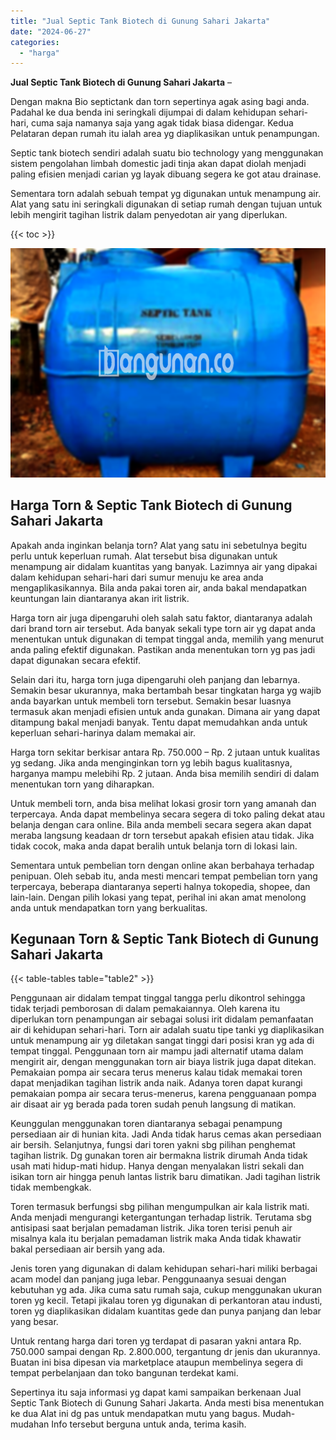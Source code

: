 ```yaml
---
title: "Jual Septic Tank Biotech di Gunung Sahari Jakarta"
date: "2024-06-27"
categories: 
  - "harga"
---
```


**Jual Septic Tank Biotech di Gunung Sahari Jakarta** –

Dengan makna Bio septictank dan torn sepertinya agak asing bagi anda. Padahal ke dua benda ini seringkali dijumpai di dalam kehidupan sehari-hari, cuma saja namanya saja yang agak tidak biasa didengar. Kedua Pelataran depan rumah itu ialah area yg diaplikasikan untuk penampungan.

Septic tank biotech sendiri adalah suatu bio technology yang menggunakan sistem pengolahan limbah domestic jadi tinja akan dapat diolah menjadi paling efisien menjadi carian yg layak dibuang segera ke got atau drainase.

Sementara torn adalah sebuah tempat yg digunakan untuk menampung air. Alat yang satu ini seringkali digunakan di setiap rumah dengan tujuan untuk lebih mengirit tagihan listrik dalam penyedotan air yang diperlukan.

{{< toc >}}

![Jual Septic Tank Biotech di Gunung Sahari Jakarta](/images/jual-bio-septictank-44.png)

## Harga Torn & Septic Tank Biotech di Gunung Sahari Jakarta

Apakah anda inginkan belanja torn? Alat yang satu ini sebetulnya begitu perlu untuk keperluan rumah. Alat tersebut bisa digunakan untuk menampung air didalam kuantitas yang banyak. Lazimnya air yang dipakai dalam kehidupan sehari-hari dari sumur menuju ke area anda mengaplikasikannya. Bila anda pakai toren air, anda bakal mendapatkan keuntungan lain diantaranya akan irit listrik.

Harga torn air juga dipengaruhi oleh salah satu faktor, diantaranya adalah dari brand torn air tersebut. Ada banyak sekali type torn air yg dapat anda menentukan untuk digunakan di tempat tinggal anda, memilih yang menurut anda paling efektif digunakan. Pastikan anda menentukan torn yg pas jadi dapat digunakan secara efektif.

Selain dari itu, harga torn juga dipengaruhi oleh panjang dan lebarnya. Semakin besar ukurannya, maka bertambah besar tingkatan harga yg wajib anda bayarkan untuk membeli torn tersebut. Semakin besar luasnya termasuk akan menjadi efisien untuk anda gunakan. Dimana air yang dapat ditampung bakal menjadi banyak. Tentu dapat memudahkan anda untuk keperluan sehari-harinya dalam memakai air.

Harga torn sekitar berkisar antara Rp. 750.000 – Rp. 2 jutaan untuk kualitas yg sedang. Jika anda menginginkan torn yg lebih bagus kualitasnya, harganya mampu melebihi Rp. 2 jutaan. Anda bisa memilih sendiri di dalam menentukan torn yang diharapkan.

Untuk membeli torn, anda bisa melihat lokasi grosir torn yang amanah dan terpercaya. Anda dapat membelinya secara segera di toko paling dekat atau belanja dengan cara online. Bila anda membeli secara segera akan dapat meraba langsung keadaan dr torn tersebut apakah efisien atau tidak. Jika tidak cocok, maka anda dapat beralih untuk belanja torn di lokasi lain.

Sementara untuk pembelian torn dengan online akan berbahaya terhadap penipuan. Oleh sebab itu, anda mesti mencari tempat pembelian torn yang terpercaya, beberapa diantaranya seperti halnya tokopedia, shopee, dan lain-lain. Dengan pilih lokasi yang tepat, perihal ini akan amat menolong anda untuk mendapatkan torn yang berkualitas.

## Kegunaan Torn & Septic Tank Biotech di Gunung Sahari Jakarta

{{< table-tables table="table2" >}}

Penggunaan air didalam tempat tinggal tangga perlu dikontrol sehingga tidak terjadi pemborosan di dalam pemakaiannya. Oleh karena itu diperlukan torn penampungan air sebagai solusi irit didalam pemanfaatan air di kehidupan sehari-hari. Torn air adalah suatu tipe tanki yg diaplikasikan untuk menampung air yg diletakan sangat tinggi dari posisi kran yg ada di tempat tinggal. Penggunaan torn air mampu jadi alternatif utama dalam mengirit air, dengan menggunakan torn air biaya listrik juga dapat ditekan. Pemakaian pompa air secara terus menerus kalau tidak memakai toren dapat menjadikan tagihan listrik anda naik. Adanya toren dapat kurangi pemakaian pompa air secara terus-menerus, karena pengguanaan pompa air disaat air yg berada pada toren sudah penuh langsung di matikan.

Keunggulan menggunakan toren diantaranya sebagai penampung persediaan air di hunian kita. Jadi Anda tidak harus cemas akan persediaan air bersih. Selanjutnya, fungsi dari toren yakni sbg pilihan penghemat tagihan listrik. Dg gunakan toren air bermakna listrik dirumah Anda tidak usah mati hidup-mati hidup. Hanya dengan menyalakan listri sekali dan isikan torn air hingga penuh lantas listrik baru dimatikan. Jadi tagihan listrik tidak membengkak.

Toren termasuk berfungsi sbg pilihan mengumpulkan air kala listrik mati. Anda menjadi mengurangi ketergantungan terhadap listrik. Terutama sbg antisipasi saat berjalan pemadaman listrik. Jika toren terisi penuh air misalnya kala itu berjalan pemadaman listrik maka Anda tidak khawatir bakal persediaan air bersih yang ada.

Jenis toren yang digunakan di dalam kehidupan sehari-hari miliki berbagai acam model dan panjang juga lebar. Penggunaanya sesuai dengan kebutuhan yg ada. Jika cuma satu rumah saja, cukup menggunakan ukuran toren yg kecil. Tetapi jikalau toren yg digunakan di perkantoran atau industi, toren yg diaplikasikan didalam kuantitas gede dan punya panjang dan lebar yang besar.

Untuk rentang harga dari toren yg terdapat di pasaran yakni antara Rp. 750.000 sampai dengan Rp. 2.800.000, tergantung dr jenis dan ukurannya. Buatan ini bisa dipesan via marketplace ataupun membelinya segera di tempat perbelanjaan dan toko bangunan terdekat kami.

Sepertinya itu saja informasi yg dapat kami sampaikan berkenaan Jual Septic Tank Biotech di Gunung Sahari Jakarta. Anda mesti bisa menentukan ke dua Alat ini dg pas untuk mendapatkan mutu yang bagus. Mudah-mudahan Info tersebut berguna untuk anda, terima kasih.
